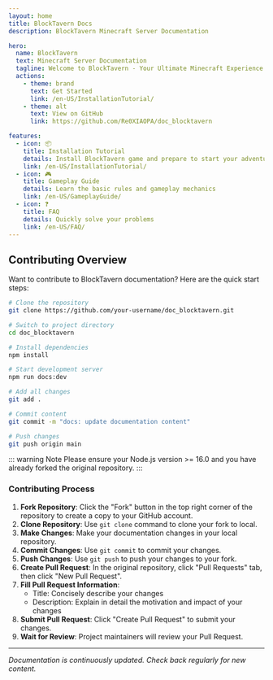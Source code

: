 ```yaml
---
layout: home
title: BlockTavern Docs
description: BlockTavern Minecraft Server Documentation

hero:
  name: BlockTavern
  text: Minecraft Server Documentation
  tagline: Welcome to BlockTavern - Your Ultimate Minecraft Experience
  actions:
    - theme: brand
      text: Get Started
      link: /en-US/InstallationTutorial/
    - theme: alt
      text: View on GitHub
      link: https://github.com/Re0XIAOPA/doc_blocktavern

features:
  - icon: 📦
    title: Installation Tutorial
    details: Install BlockTavern game and prepare to start your adventure
    link: /en-US/InstallationTutorial/
  - icon: 🎮
    title: Gameplay Guide
    details: Learn the basic rules and gameplay mechanics
    link: /en-US/GameplayGuide/
  - icon: ❓
    title: FAQ
    details: Quickly solve your problems
    link: /en-US/FAQ/
---
```


## Contributing Overview

Want to contribute to BlockTavern documentation? Here are the quick start steps:

```bash
# Clone the repository
git clone https://github.com/your-username/doc_blocktavern.git

# Switch to project directory
cd doc_blocktavern

# Install dependencies
npm install

# Start development server
npm run docs:dev

# Add all changes
git add .

# Commit content
git commit -m "docs: update documentation content"

# Push changes
git push origin main
```

::: warning Note
Please ensure your Node.js version >= 16.0 and you have already forked the original repository.
:::

### Contributing Process

1. **Fork Repository**: Click the "Fork" button in the top right corner of the repository to create a copy to your GitHub account.
2. **Clone Repository**: Use `git clone` command to clone your fork to local. 
3. **Make Changes**: Make your documentation changes in your local repository. 
4. **Commit Changes**: Use `git commit` to commit your changes.
5. **Push Changes**: Use `git push` to push your changes to your fork.
6. **Create Pull Request**: In the original repository, click "Pull Requests" tab, then click "New Pull Request".
7. **Fill Pull Request Information**:
   - Title: Concisely describe your changes
   - Description: Explain in detail the motivation and impact of your changes
8. **Submit Pull Request**: Click "Create Pull Request" to submit your changes.
9. **Wait for Review**: Project maintainers will review your Pull Request.

---

*Documentation is continuously updated. Check back regularly for new content.*